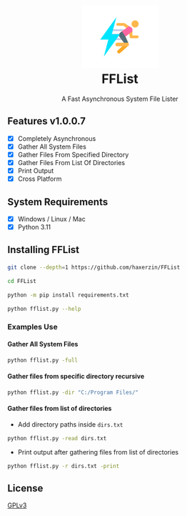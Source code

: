 <h1 align="center">
    <br>
    <img src="https://raw.githubusercontent.com/haxerzin/FFList/main/FFList.png" alt="FFList">
    <br>
    FFList
</h1>

<p align="center">
    A Fast Asynchronous System File Lister
</p>

## Features v1.0.0.7

- [x] Completely Asynchronous
- [x] Gather All System Files
- [x] Gather Files From Specified Directory
- [x] Gather Files From List Of Directories
- [x] Print Output
- [x] Cross Platform

## System Requirements

- [x] Windows / Linux / Mac
- [x] Python 3.11

## Installing FFList

```bash
git clone --depth=1 https://github.com/haxerzin/FFList
```

```bash
cd FFList
```

```bash
python -m pip install requirements.txt
```

```bash
python fflist.py --help
```

### Examples Use

#### Gather All System Files

```bash
python fflist.py -full
```

#### Gather files from specific directory recursive

```bash
python fflist.py -dir "C:/Program Files/"
```

#### Gather files from list of directories

- Add directory paths inside `dirs.txt`

```bash
python fflist.py -read dirs.txt
```

- Print output after gathering files from list of directories

```bash
python fflist.py -r dirs.txt -print
```

## License

<a href="https://github.com/haxerzin/FFList/LICENSE" title="License">GPLv3</a>
